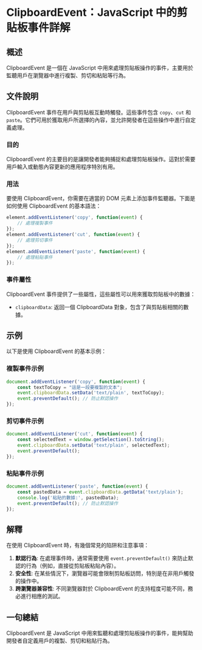<!--
Meta Description: # ClipboardEvent：JavaScript 中的剪貼板事件詳解 ## 概述 ClipboardEvent 是一個在 JavaScript 中用來處理剪貼板操作的事件，主要用於監聽用戶在瀏覽器中進行複製、剪切和粘貼等行為。 ## 文件說明 ClipboardEvent 事件在用戶與剪貼板互...
Meta Keywords: event, clipboardevent, javascript, addeventlistener, function
-->

# ClipboardEvent：JavaScript 中的剪貼板事件詳解

## 概述
ClipboardEvent 是一個在 JavaScript 中用來處理剪貼板操作的事件，主要用於監聽用戶在瀏覽器中進行複製、剪切和粘貼等行為。

## 文件說明
ClipboardEvent 事件在用戶與剪貼板互動時觸發。這些事件包含 `copy`、`cut` 和 `paste`。它們可用於獲取用戶所選擇的內容，並允許開發者在這些操作中進行自定義處理。

### 目的
ClipboardEvent 的主要目的是讓開發者能夠捕捉和處理剪貼板操作。這對於需要用戶輸入或動態內容更新的應用程序特別有用。

### 用法
要使用 ClipboardEvent，你需要在適當的 DOM 元素上添加事件監聽器。下面是如何使用 ClipboardEvent 的基本語法：

```javascript
element.addEventListener('copy', function(event) {
    // 處理複製事件
});
element.addEventListener('cut', function(event) {
    // 處理剪切事件
});
element.addEventListener('paste', function(event) {
    // 處理粘貼事件
});
```

### 事件屬性
ClipboardEvent 事件提供了一些屬性，這些屬性可以用來獲取剪貼板中的數據：

- `clipboardData`: 返回一個 ClipboardData 對象，包含了與剪貼板相關的數據。

## 示例
以下是使用 ClipboardEvent 的基本示例：

### 複製事件示例
```javascript
document.addEventListener('copy', function(event) {
    const textToCopy = "這是一段要複製的文本";
    event.clipboardData.setData('text/plain', textToCopy);
    event.preventDefault(); // 防止默認操作
});
```

### 剪切事件示例
```javascript
document.addEventListener('cut', function(event) {
    const selectedText = window.getSelection().toString();
    event.clipboardData.setData('text/plain', selectedText);
    event.preventDefault();
});
```

### 粘貼事件示例
```javascript
document.addEventListener('paste', function(event) {
    const pastedData = event.clipboardData.getData('text/plain');
    console.log('粘貼的數據:', pastedData);
    event.preventDefault(); // 防止默認操作
});
```

## 解釋
在使用 ClipboardEvent 時，有幾個常見的陷阱和注意事項：

1. **默認行為**: 在處理事件時，通常需要使用 `event.preventDefault()` 來防止默認的行為（例如，直接從剪貼板粘貼內容）。
2. **安全性**: 在某些情況下，瀏覽器可能會限制剪貼板訪問，特別是在非用戶觸發的操作中。
3. **跨瀏覽器兼容性**: 不同瀏覽器對於 ClipboardEvent 的支持程度可能不同，務必進行相應的測試。

## 一句總結
ClipboardEvent 是 JavaScript 中用來監聽和處理剪貼板操作的事件，能夠幫助開發者自定義用戶的複製、剪切和粘貼行為。